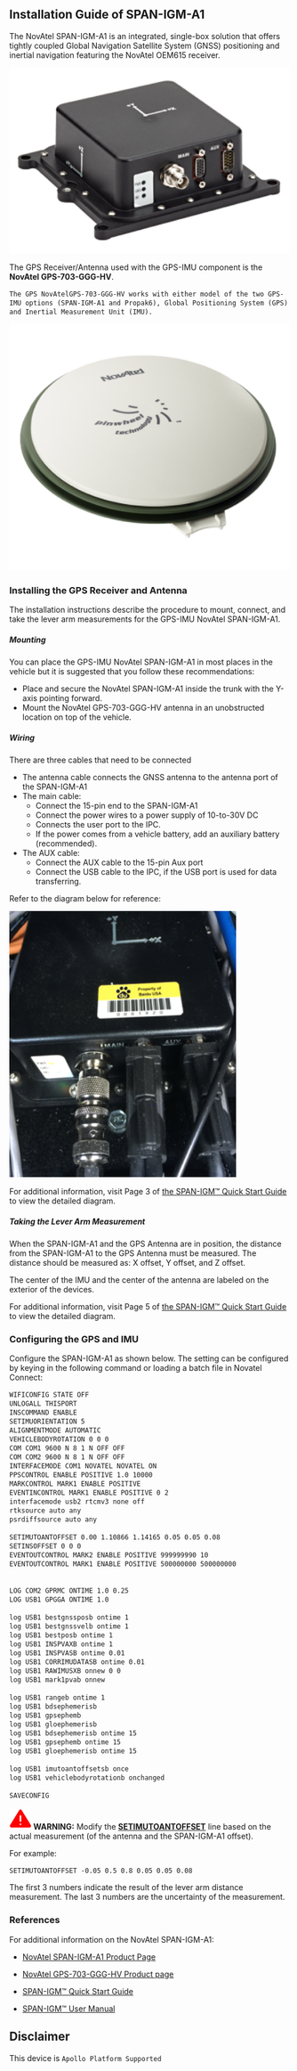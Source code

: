 ## Installation Guide of SPAN-IGM-A1

The NovAtel SPAN-IGM-A1 is an integrated, single-box solution that offers tightly coupled Global Navigation Satellite System (GNSS) positioning and inertial navigation featuring the NovAtel OEM615 receiver.

![novatel_imu](images/Novatel_imu.png)

The GPS Receiver/Antenna used with the GPS-IMU component is the **NovAtel GPS-703-GGG-HV**.

```
The GPS NovAtelGPS-703-GGG-HV works with either model of the two GPS-IMU options (SPAN-IGM-A1 and Propak6), Global Positioning System (GPS) and Inertial Measurement Unit (IMU).
```

![gps_receiver](images/gps_receiver.png)

### Installing the GPS Receiver and Antenna

The installation instructions describe the procedure to mount, connect, and take the lever arm measurements for the GPS-IMU NovAtel SPAN-IGM-A1.

##### Mounting

You can place the GPS-IMU NovAtel SPAN-IGM-A1 in most places in the vehicle but it is suggested that you follow these recommendations:

- Place and secure the NovAtel SPAN-IGM-A1 inside the trunk with the Y-axis pointing forward.
- Mount the NovAtel GPS-703-GGG-HV antenna in an unobstructed location on top of the vehicle.

##### Wiring

There are three cables that need to be connected

- The antenna cable connects the GNSS antenna to the antenna port of the SPAN-IGM-A1
- The main cable:
  - Connect the 15-pin end to the SPAN-IGM-A1
  - Connect the power wires to a power supply of 10-to-30V DC
  - Connects the user port to the IPC. 
  - If the power comes from a vehicle battery, add an auxiliary battery (recommended).
- The AUX cable:
  - Connect the AUX cable to the 15-pin Aux port
  - Connect the USB cable to the IPC, if the USB port is used for data transferring.

Refer to the diagram below for reference:

![imu_main_cable_connection](images/imu_main_cable_connection.png)

For additional information, visit Page 3 of [the SPAN-IGM™ Quick Start Guide](http://www.novatel.com/assets/Documents/Manuals/GM-14915114.pdf) to view the detailed diagram.

##### Taking the Lever Arm Measurement

When the SPAN-IGM-A1 and the GPS Antenna are in position, the distance from the SPAN-IGM-A1 to the GPS Antenna must be measured. The distance should be measured as: X offset, Y offset, and Z offset.

The center of the IMU and the center of the antenna are labeled on the exterior of the devices.

For additional information, visit Page 5 of [the SPAN-IGM™ Quick Start Guide](http://www.novatel.com/assets/Documents/Manuals/GM-14915114.pdf) to view the detailed diagram.

### Configuring the GPS and IMU

Configure the SPAN-IGM-A1 as shown below. The setting can be configured by keying in the following command or loading a batch file in Novatel Connect:

```
WIFICONFIG STATE OFF
UNLOGALL THISPORT
INSCOMMAND ENABLE
SETIMUORIENTATION 5
ALIGNMENTMODE AUTOMATIC  
VEHICLEBODYROTATION 0 0 0
COM COM1 9600 N 8 1 N OFF OFF
COM COM2 9600 N 8 1 N OFF OFF
INTERFACEMODE COM1 NOVATEL NOVATEL ON
PPSCONTROL ENABLE POSITIVE 1.0 10000
MARKCONTROL MARK1 ENABLE POSITIVE
EVENTINCONTROL MARK1 ENABLE POSITIVE 0 2
interfacemode usb2 rtcmv3 none off
rtksource auto any
psrdiffsource auto any

SETIMUTOANTOFFSET 0.00 1.10866 1.14165 0.05 0.05 0.08
SETINSOFFSET 0 0 0
EVENTOUTCONTROL MARK2 ENABLE POSITIVE 999999990 10
EVENTOUTCONTROL MARK1 ENABLE POSITIVE 500000000 500000000


LOG COM2 GPRMC ONTIME 1.0 0.25
LOG USB1 GPGGA ONTIME 1.0

log USB1 bestgnssposb ontime 1
log USB1 bestgnssvelb ontime 1
log USB1 bestposb ontime 1
log USB1 INSPVAXB ontime 1
log USB1 INSPVASB ontime 0.01
log USB1 CORRIMUDATASB ontime 0.01
log USB1 RAWIMUSXB onnew 0 0
log USB1 mark1pvab onnew

log USB1 rangeb ontime 1
log USB1 bdsephemerisb
log USB1 gpsephemb
log USB1 gloephemerisb
log USB1 bdsephemerisb ontime 15
log USB1 gpsephemb ontime 15
log USB1 gloephemerisb ontime 15

log USB1 imutoantoffsetsb once
log USB1 vehiclebodyrotationb onchanged
 
SAVECONFIG
```

**![warning_icon](images/warning_icon.png) WARNING:** Modify the **<u>SETIMUTOANTOFFSET</u>** line based on the actual measurement (of the antenna and the SPAN-IGM-A1 offset).

For example:

```
SETIMUTOANTOFFSET -0.05 0.5 0.8 0.05 0.05 0.08
```
The first 3 numbers indicate the result of the lever arm distance measurement. The last 3 numbers are the uncertainty of the measurement. 

### References

For additional information on the NovAtel SPAN-IGM-A1:

* [NovAtel SPAN-IGM-A1 Product Page](https://www.novatel.com/products/span-gnss-inertial-systems/span-combined-systems/span-igm-a1/)

* [NovAtel GPS-703-GGG-HV Product page](https://www.novatel.com/products/gnss-antennas/high-performance-gnss-antennas/gps-703-ggg-hv/)

*  [SPAN-IGM™ Quick Start Guide](http://www.novatel.com/assets/Documents/Manuals/GM-14915114.pdf)

* [SPAN-IGM™ User Manual](http://www.novatel.com/assets/Documents/Manuals/OM-20000141.pdf)

## Disclaimer

This device is `Apollo Platform Supported`
